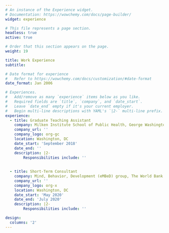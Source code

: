 ```yaml
---
# An instance of the Experience widget.
# Documentation: https://wowchemy.com/docs/page-builder/
widget: experience

# This file represents a page section.
headless: true
active: true

# Order that this section appears on the page.
weight: 19

title: Work Experience
subtitle:

# Date format for experience
#   Refer to https://wowchemy.com/docs/customization/#date-format
date_format: Jan 2006

# Experiences.
#   Add/remove as many `experience` items below as you like.
#   Required fields are `title`, `company`, and `date_start`.
#   Leave `date_end` empty if it's your current employer.
#   Begin multi-line descriptions with YAML's `|2-` multi-line prefix.
experience:
  - title: Graduate Teaching Assistant
    company: Milken Institute School of Public Health, George Washington University
    company_url: ''
    company_logo: org-gc
    location: Washington, DC
    date_start: 'September 2018'
    date_end: ''
    description: |2-
        Responsibilities include: ''
        
        
  - title: Short-Term Consultant
    company: Mind, Behavior, Development (eMBeD) group, The World Bank
    company_url: ''
    company_logo: org-x
    location: Washington, DC
    date_start: 'May 2020'
    date_end: 'July 2020'
    description: |2-
        Responsibilities include: ''

design:
  columns: '2'
---
```

